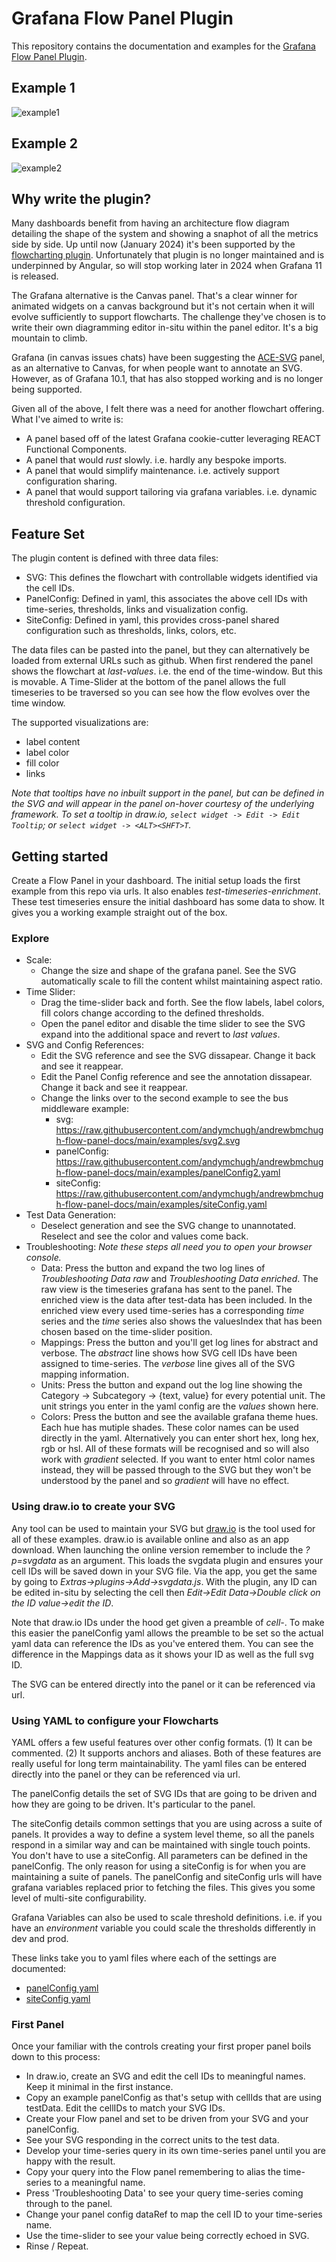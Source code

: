 # Grafana Flow Panel Plugin

This repository contains the documentation and examples for the [Grafana Flow Panel Plugin](https://github.com/andymchugh/andrewbmchugh-flow-panel).

## Example 1
![example1](img/example1.png)

## Example 2
![example2](img/example2.png)

## Why write the plugin?
Many dashboards benefit from having an architecture flow diagram detailing the shape of the system and showing a snaphot of all the metrics side by side. Up until now (January 2024) it's been supported by the [flowcharting plugin](https://github.com/algenty/grafana-flowcharting). Unfortunately that plugin is no longer maintained and is underpinned by Angular, so will stop working later in 2024 when Grafana 11 is released.

The Grafana alternative is the Canvas panel. That's a clear winner for animated widgets on a canvas background but it's not certain when it will evolve sufficiently to support flowcharts. The challenge they've chosen is to write their own diagramming editor in-situ within the panel editor. It's a big mountain to climb.

Grafana (in canvas issues chats) have been suggesting the [ACE-SVG](https://github.com/ACE-IoT-Solutions/ace-svg-react) panel, as an alternative to Canvas, for when people want to annotate an SVG. However, as of Grafana 10.1, that has also stopped working and is no longer being supported.

Given all of the above, I felt there was a need for another flowchart offering. What I've aimed to write is:
- A panel based off of the latest Grafana cookie-cutter leveraging REACT Functional Components.
- A panel that would *rust* slowly. i.e. hardly any bespoke imports.
- A panel that would simplify maintenance. i.e. actively support configuration sharing.
- A panel that would support tailoring via grafana variables. i.e. dynamic threshold configuration. 

## Feature Set
The plugin content is defined with three data files:
- SVG: This defines the flowchart with controllable widgets identified via the cell IDs.
- PanelConfig: Defined in yaml, this associates the above cell IDs with time-series, thresholds, links and visualization config.
- SiteConfig: Defined in yaml, this provides cross-panel shared configuration such as thresholds, links, colors, etc.

The data files can be pasted into the panel, but they can alternatively be loaded from external URLs such as github. When first rendered the panel shows the flowchart at *last-values*. i.e. the end of the time-window. But this is movable. A Time-Slider at the bottom of the panel allows the full timeseries to be traversed so you can see how the flow evolves over the time window.

The supported visualizations are:
- label content
- label color
- fill color
- links

*Note that tooltips have no inbuilt support in the panel, but can be defined in the SVG and will appear in the panel on-hover courtesy of the underlying framework. To set a tooltip in draw.io, `select widget -> Edit -> Edit Tooltip`; or `select widget -> <ALT><SHFT>T`.*

## Getting started
Create a Flow Panel in your dashboard. The initial setup loads the first example from this repo via urls. It also enables *test-timeseries-enrichment*. These test timeseries ensure the initial dashboard has some data to show. It gives you a working example straight out of the box.

### Explore
- Scale:
  - Change the size and shape of the grafana panel. See the SVG automatically scale to fill the content whilst maintaining aspect ratio.
- Time Slider:
  - Drag the time-slider back and forth. See the flow labels, label colors, fill colors change according to the defined thresholds.
  - Open the panel editor and disable the time slider to see the SVG expand into the additional space and revert to *last values*.
- SVG and Config References:
  - Edit the SVG reference and see the SVG dissapear. Change it back and see it reappear.
  - Edit the Panel Config reference and see the annotation dissapear. Change it back and see it reappear.
  - Change the links over to the second example to see the bus middleware example:
    - svg: https://raw.githubusercontent.com/andymchugh/andrewbmchugh-flow-panel-docs/main/examples/svg2.svg
    - panelConfig: https://raw.githubusercontent.com/andymchugh/andrewbmchugh-flow-panel-docs/main/examples/panelConfig2.yaml
    - siteConfig: https://raw.githubusercontent.com/andymchugh/andrewbmchugh-flow-panel-docs/main/examples/siteConfig.yaml
- Test Data Generation:
  - Deselect generation and see the SVG change to unannotated. Reselect and see the color and values come back.
- Troubleshooting: *Note these steps all need you to open your browser console.*
  - Data: Press the button and expand the two log lines of *Troubleshooting Data raw* and *Troubleshooting Data enriched*. The raw view is the timeseries grafana has sent to the panel. The enriched view is the data after test-data has been included. In the enriched view every used time-series has a corresponding *time* series and the *time* series also shows the valuesIndex that has been chosen based on the time-slider position.
  -  Mappings: Press the button and you'll get log lines for abstract and verbose. The *abstract* line shows how SVG cell IDs have been assigned to time-series. The *verbose* line gives all of the SVG mapping information.
  -  Units: Press the button and expand out the log line showing the Category -> Subcategory -> {text, value} for every potential unit. The unit strings you enter in the yaml config are the *values* shown here.
  -  Colors: Press the button and see the available grafana theme hues. Each hue has mutiple shades. These color names can be used directly in the yaml. Alternatively you can enter short hex, long hex, rgb or hsl. All of these formats will be recognised and so will also work with *gradient* selected. If you want to enter html color names instead, they will be passed through to the SVG but they won't be understood by the panel and so *gradient* will have no effect.

### Using draw.io to create your SVG
Any tool can be used to maintain your SVG but [draw.io](https://app.diagrams.net/?p=svgData) is the tool used for all of these examples. draw.io is available online and also as an app download. When launching the online version remember to include the *?p=svgdata* as an argument. This loads the svgdata plugin and ensures your cell IDs will be saved down in your SVG file. Via the app, you get the same by going to *Extras->plugins->Add->svgdata.js*. With the plugin, any ID can be edited in-situ by selecting the cell then *Edit->Edit Data->Double click on the ID value->edit the ID*.

Note that draw.io IDs under the hood get given a preamble of *cell-*. To make this easier the panelConfig yaml allows the preamble to be set so the actual yaml data can reference the IDs as you've entered them. You can see the difference in the Mappings data as it shows your ID as well as the full svg ID.

The SVG can be entered directly into the panel or it can be referenced via url.

### Using YAML to configure your Flowcharts
YAML offers a few useful features over other config formats. (1) It can be commented. (2) It supports anchors and aliases. Both of these features are really useful for long term maintainability. The yaml files can be entered directly into the panel or they can be referenced via url.

The panelConfig details the set of SVG IDs that are going to be driven and how they are going to be driven. It's particular to the panel.

The siteConfig details common settings that you are using across a suite of panels. It provides a way to define a system level theme, so all the panels respond in a similar way and can be maintained with single touch points. You don't have to use a siteConfig. All parameters can be defined in the panelConfig. The only reason for using a siteConfig is for when you are maintaining a suite of panels. The panelConfig and siteConfig urls will have grafana variables replaced prior to fetching the files. This gives you some level of multi-site configurability.

Grafana Variables can also be used to scale threshold definitions. i.e. if you have an *environment* variable you could scale the thresholds differently in dev and prod.

These links take you to yaml files where each of the settings are documented:
- [panelConfig yaml](https://github.com/andymchugh/andrewbmchugh-flow-panel-docs/blob/main/yaml_defs/panelConfig.yaml)
- [siteConfig yaml](https://github.com/andymchugh/andrewbmchugh-flow-panel-docs/blob/main/yaml_defs/siteConfig.yaml)

### First Panel
Once your familiar with the controls creating your first proper panel boils down to this process:
- In draw.io, create an SVG and edit the cell IDs to meaningful names. Keep it minimal in the first instance.
- Copy an example panelConfig as that's setup with cellIds that are using testData. Edit the cellIDs to match your SVG IDs.
- Create your Flow panel and set to be driven from your SVG and your panelConfig.
- See your SVG responding in the correct units to the test data.
- Develop your time-series query in its own time-series panel until you are happy with the result.
- Copy your query into the Flow panel remembering to alias the time-series to a meaningful name.
- Press 'Troubleshooting Data' to see your query time-series coming through to the panel.
- Change your panel config dataRef to map the cell ID to your time-series name.
- Use the time-slider to see your value being correctly echoed in SVG.
- Rinse / Repeat. 
